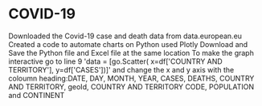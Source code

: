 # COVID-19
Downloaded the Covid-19 case and death data from data.european.eu
Created a code to automate charts on Python used Plotly
Download and Save the Python file and Excel file at the same location
To make the graph interactive go to line 9 'data = [go.Scatter( x=df['COUNTRY AND TERRITORY'], y=df['CASES'])]' and change the x and y axis with the coloumn heading:DATE, DAY,	MONTH, YEAR, CASES, DEATHS, COUNTRY AND TERRITORY, geoId, COUNTRY AND TERRITORY CODE, POPULATION and CONTINENT
